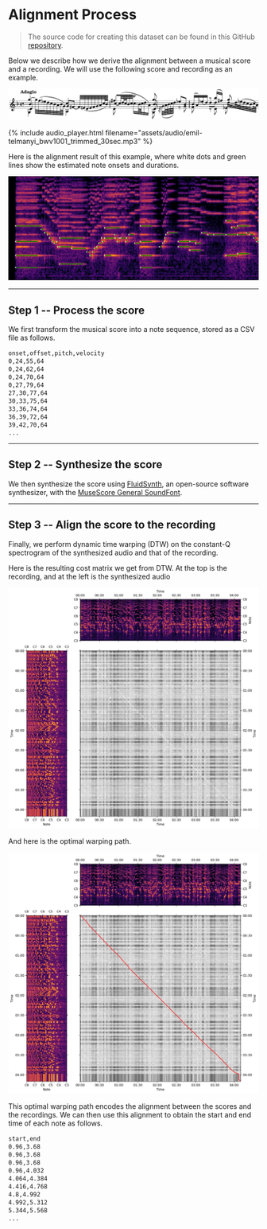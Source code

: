 # Alignment Process

> The source code for creating this dataset can be found in this GitHub [repository](https://github.com/salu133445/bach-violin-dataset).

Below we describe how we derive the alignment between a musical score and a recording. We will use the following score and recording as an example.

![score](assets/images/score.jpg)

{% include audio_player.html filename="assets/audio/emil-telmanyi_bwv1001_trimmed_30sec.mp3" %}

Here is the alignment result of this example, where white dots and green lines show the estimated note onsets and durations.

![alignment](assets/images/alignment_trimmed.jpg)

---

## Step 1 -- Process the score

We first transform the musical score into a note sequence, stored as a CSV file as follows.

```text
onset,offset,pitch,velocity
0,24,55,64
0,24,62,64
0,24,70,64
0,27,79,64
27,30,77,64
30,33,75,64
33,36,74,64
36,39,72,64
39,42,70,64
...
```

---

## Step 2 -- Synthesize the score

We then synthesize the score using [FluidSynth](https://www.fluidsynth.org/), an open-source software synthesizer, with the [MuseScore General SoundFont](https://musescore.org/en/handbook/3/soundfonts-and-sfz-files).

---

## Step 3 -- Align the score to the recording

Finally, we perform dynamic time warping (DTW) on the constant-Q spectrogram of the synthesized audio and that of the recording.

Here is the resulting cost matrix we get from DTW. At the top is the recording, and at the left is the synthesized audio

![dtw](assets/images/dtw.jpg)

And here is the optimal warping path.

![dtw_path](assets/images/dtw_path.jpg)

This optimal warping path encodes the alignment between the scores and the recordings. We can then use this alignment to obtain the start and end time of each note as follows.

```text
start,end
0.96,3.68
0.96,3.68
0.96,3.68
0.96,4.032
4.064,4.384
4.416,4.768
4.8,4.992
4.992,5.312
5.344,5.568
...
```
